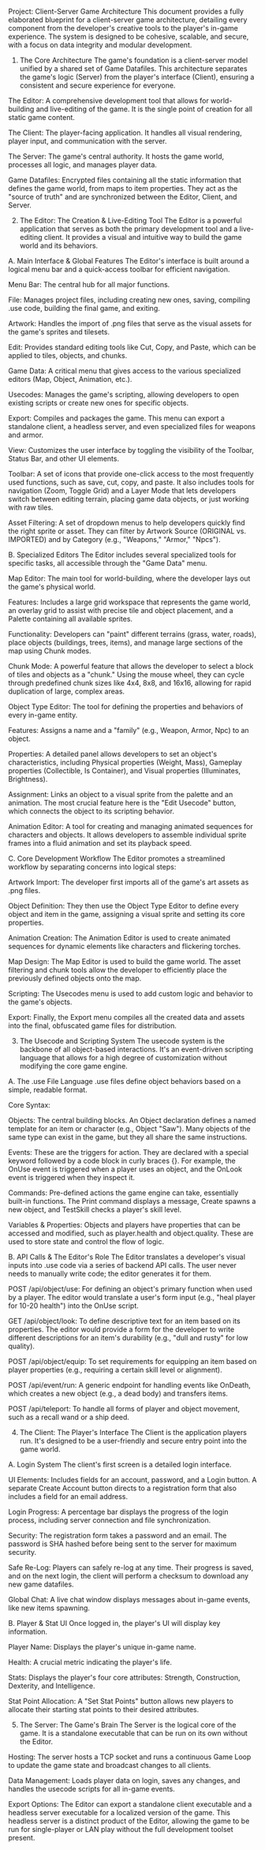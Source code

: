 Project: Client-Server Game Architecture
This document provides a fully elaborated blueprint for a client-server game architecture, detailing every component from the developer's creative tools to the player's in-game experience. The system is designed to be cohesive, scalable, and secure, with a focus on data integrity and modular development.

1. The Core Architecture
The game's foundation is a client-server model unified by a shared set of Game Datafiles. This architecture separates the game's logic (Server) from the player's interface (Client), ensuring a consistent and secure experience for everyone.

The Editor: A comprehensive development tool that allows for world-building and live-editing of the game. It is the single point of creation for all static game content.

The Client: The player-facing application. It handles all visual rendering, player input, and communication with the server.

The Server: The game's central authority. It hosts the game world, processes all logic, and manages player data.

Game Datafiles: Encrypted files containing all the static information that defines the game world, from maps to item properties. They act as the "source of truth" and are synchronized between the Editor, Client, and Server.

2. The Editor: The Creation & Live-Editing Tool
The Editor is a powerful application that serves as both the primary development tool and a live-editing client. It provides a visual and intuitive way to build the game world and its behaviors.

A. Main Interface & Global Features
The Editor's interface is built around a logical menu bar and a quick-access toolbar for efficient navigation.

Menu Bar: The central hub for all major functions.

File: Manages project files, including creating new ones, saving, compiling .use code, building the final game, and exiting.

Artwork: Handles the import of .png files that serve as the visual assets for the game's sprites and tilesets.

Edit: Provides standard editing tools like Cut, Copy, and Paste, which can be applied to tiles, objects, and chunks.

Game Data: A critical menu that gives access to the various specialized editors (Map, Object, Animation, etc.).

Usecodes: Manages the game's scripting, allowing developers to open existing scripts or create new ones for specific objects.

Export: Compiles and packages the game. This menu can export a standalone client, a headless server, and even specialized files for weapons and armor.

View: Customizes the user interface by toggling the visibility of the Toolbar, Status Bar, and other UI elements.

Toolbar: A set of icons that provide one-click access to the most frequently used functions, such as save, cut, copy, and paste. It also includes tools for navigation (Zoom, Toggle Grid) and a Layer Mode that lets developers switch between editing terrain, placing game data objects, or just working with raw tiles.

Asset Filtering: A set of dropdown menus to help developers quickly find the right sprite or asset. They can filter by Artwork Source (ORIGINAL vs. IMPORTED) and by Category (e.g., "Weapons," "Armor," "Npcs").

B. Specialized Editors
The Editor includes several specialized tools for specific tasks, all accessible through the "Game Data" menu.

Map Editor: The main tool for world-building, where the developer lays out the game's physical world.

Features: Includes a large grid workspace that represents the game world, an overlay grid to assist with precise tile and object placement, and a Palette containing all available sprites.

Functionality: Developers can "paint" different terrains (grass, water, roads), place objects (buildings, trees, items), and manage large sections of the map using Chunk modes.

Chunk Mode: A powerful feature that allows the developer to select a block of tiles and objects as a "chunk." Using the mouse wheel, they can cycle through predefined chunk sizes like 4x4, 8x8, and 16x16, allowing for rapid duplication of large, complex areas.

Object Type Editor: The tool for defining the properties and behaviors of every in-game entity.

Features: Assigns a name and a "family" (e.g., Weapon, Armor, Npc) to an object.

Properties: A detailed panel allows developers to set an object's characteristics, including Physical properties (Weight, Mass), Gameplay properties (Collectible, Is Container), and Visual properties (Illuminates, Brightness).

Assignment: Links an object to a visual sprite from the palette and an animation. The most crucial feature here is the "Edit Usecode" button, which connects the object to its scripting behavior.

Animation Editor: A tool for creating and managing animated sequences for characters and objects. It allows developers to assemble individual sprite frames into a fluid animation and set its playback speed.

C. Core Development Workflow
The Editor promotes a streamlined workflow by separating concerns into logical steps:

Artwork Import: The developer first imports all of the game's art assets as .png files.

Object Definition: They then use the Object Type Editor to define every object and item in the game, assigning a visual sprite and setting its core properties.

Animation Creation: The Animation Editor is used to create animated sequences for dynamic elements like characters and flickering torches.

Map Design: The Map Editor is used to build the game world. The asset filtering and chunk tools allow the developer to efficiently place the previously defined objects onto the map.

Scripting: The Usecodes menu is used to add custom logic and behavior to the game's objects.

Export: Finally, the Export menu compiles all the created data and assets into the final, obfuscated game files for distribution.

3. The Usecode and Scripting System
The usecode system is the backbone of all object-based interactions. It's an event-driven scripting language that allows for a high degree of customization without modifying the core game engine.

A. The .use File Language
.use files define object behaviors based on a simple, readable format.

Core Syntax:

Objects: The central building blocks. An Object declaration defines a named template for an item or character (e.g., Object "Saw"). Many objects of the same type can exist in the game, but they all share the same instructions.

Events: These are the triggers for action. They are declared with a special keyword followed by a code block in curly braces {}. For example, the OnUse event is triggered when a player uses an object, and the OnLook event is triggered when they inspect it.

Commands: Pre-defined actions the game engine can take, essentially built-in functions. The Print command displays a message, Create spawns a new object, and TestSkill checks a player's skill level.

Variables & Properties: Objects and players have properties that can be accessed and modified, such as player.health and object.quality. These are used to store state and control the flow of logic.

B. API Calls & The Editor's Role
The Editor translates a developer's visual inputs into .use code via a series of backend API calls. The user never needs to manually write code; the editor generates it for them.

POST /api/object/use: For defining an object's primary function when used by a player. The editor would translate a user's form input (e.g., "heal player for 10-20 health") into the OnUse script.

GET /api/object/look: To define descriptive text for an item based on its properties. The editor would provide a form for the developer to write different descriptions for an item's durability (e.g., "dull and rusty" for low quality).

POST /api/object/equip: To set requirements for equipping an item based on player properties (e.g., requiring a certain skill level or alignment).

POST /api/event/run: A generic endpoint for handling events like OnDeath, which creates a new object (e.g., a dead body) and transfers items.

POST /api/teleport: To handle all forms of player and object movement, such as a recall wand or a ship deed.

4. The Client: The Player's Interface
The Client is the application players run. It's designed to be a user-friendly and secure entry point into the game world.

A. Login System
The client's first screen is a detailed login interface.

UI Elements: Includes fields for an account, password, and a Login button. A separate Create Account button directs to a registration form that also includes a field for an email address.

Login Progress: A percentage bar displays the progress of the login process, including server connection and file synchronization.

Security: The registration form takes a password and an email. The password is SHA hashed before being sent to the server for maximum security.

Safe Re-Log: Players can safely re-log at any time. Their progress is saved, and on the next login, the client will perform a checksum to download any new game datafiles.

Global Chat: A live chat window displays messages about in-game events, like new items spawning.

B. Player & Stat UI
Once logged in, the player's UI will display key information.

Player Name: Displays the player's unique in-game name.

Health: A crucial metric indicating the player's life.

Stats: Displays the player's four core attributes: Strength, Construction, Dexterity, and Intelligence.

Stat Point Allocation: A "Set Stat Points" button allows new players to allocate their starting stat points to their desired attributes.

5. The Server: The Game's Brain
The Server is the logical core of the game. It is a standalone executable that can be run on its own without the Editor.

Hosting: The server hosts a TCP socket and runs a continuous Game Loop to update the game state and broadcast changes to all clients.

Data Management: Loads player data on login, saves any changes, and handles the usecode scripts for all in-game events.

Export Options: The Editor can export a standalone client executable and a headless server executable for a localized version of the game. This headless server is a distinct product of the Editor, allowing the game to be run for single-player or LAN play without the full development toolset present.